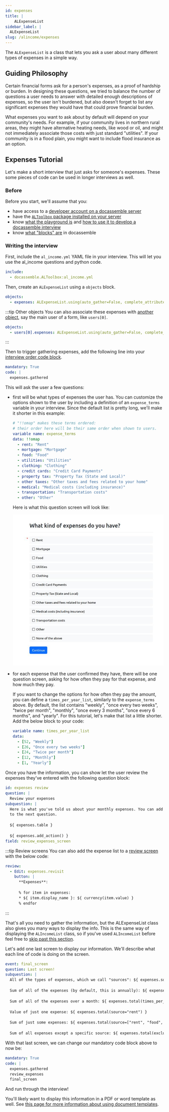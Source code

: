 ```yaml
---
id: expenses
title: |
    ALExpenseList
sidebar_label: |
  ALExpenseList
slug: /alincome/expenses
---
```


The `ALExpenseList` is a class that lets you ask a user about many different types of expenses in a simple way.

## Guiding Philosophy

Certain financial forms ask for a person's expenses, as a proof of hardship or burden.
In designing these questions, we tried to balance the number of questions a user needs
to answer with detailed enough descriptions of expenses, so the user isn't burdened, but also
doesn't forget to list any significant expenses they would have that could prove financial burden.

What expenses you want to ask about by default will depend on your community's needs.
For example, if your community lives in northern rural areas, they might have alternative
heating needs, like wood or oil, and might not immediately associate those costs with just
standard "utilities". If your community is in a flood plain, you might want to include flood
insurance as an option.

## Expenses Tutorial

Let's make a short interview that just asks for someone's expenses. These some pieces
of code can be used in longer interviews as well.

### Before

Before you start, we'll assume that you:

* have access to a [developer account on a docassemble server](TODO)
* have the [`ALToolbox` package installed on your server](TODO)
* know [what the playground is](TODO) and [how to use it to develop a docassemble interview](TODO)
* know [what "blocks" are](TODO) in docassemble

### Writing the interview

First, include the `al_income.yml` YAML file in your interview. This will
let you use the al_income questions and python code.

```yml
include:
  - docassemble.ALToolbox:al_income.yml
```

Then, create an `ALExpenseList` using a `objects` block.

```yml
objects:
  - expenses: ALExpenseList.using(auto_gather=False, complete_attribute="exists")
```

:::tip Other objects
You can also associate these expenses with [another object](TODO), say the main user of a form, like `users[0]`.

```yml
objects:
  - users[0].expenses: ALExpenseList.using(auto_gather=False, complete_attribute="exists")
```

:::

Then to trigger gathering expenses, add the following line into your [interview order code block](TODO).

```yml
mandatory: True
code: |
  expenses.gathered
```

This will ask the user a few questions:

* first will be what types of expenses the user has. You can customize the options shown to the user by including
  a definition of an `expense_terms` variable in your interview. Since the default list is pretty long, we'll make it
  shorter in this example:

  ```yml
  # "!!omap" makes these terms ordered: 
  # their order here will be their same order when shown to users.
  variable name: expense_terms
  data: !!omap
    - rent: "Rent"
    - mortgage: "Mortgage"
    - food: "Food"
    - utilities: "Utilities"
    - clothing: "Clothing"
    - credit cards: "Credit Card Payments"
    - property tax: "Property Tax (State and Local)"
    - other taxes: "Other taxes and fees related to your home"
    - medical: "Medical costs (including insurance)"
    - transportation: "Transportation costs"
    - other: "Other"
  ```

  Here is what this question screen will look like:

  ![A screenshot of a webpage. At the top, it asks "What kind of expenses do you have?" There is a checkbox next to each option, like "rent" and "food". There is a continue button at the bottom](../assets/alincome_expenses_checkboxes.jpg)

* for each expense that the user confirmed they have, there will be one question screen,
  asking for how often they pay for that expense, and how much they pay.

  If you want to change the options for how often they pay the amount, you can define a `times_per_year_list`,
  similarly to the `expense_terms` above. By default, the list contains "weekly", "once every two weeks", "twice per month",
  "monthly", "once every 3 months", "once every 6 months", and "yearly". For this tutorial, let's make that list a little shorter.
  Add the below block to your code:

  ```yml
  variable name: times_per_year_list
  data:
    - [52, "Weekly"]
    - [26, "Once every two weeks"]
    - [24, "Twice per month"]
    - [12, "Monthly"]
    - [1, "Yearly"]
  ```

Once you have the information, you can show let the user review the expenses they've entered
with the following question block:

```yml
id: expenses review
question: |
  Review your expenses
subquestion: |
  Here is what you've told us about your monthly expenses. You can add more or continue
  to the next question.

  ${ expenses.table }

  ${ expenses.add_action() }
field: review_expenses_screen
```

:::tip Review screens
You can also add the expense list to a [review screen](TODO) with the below code:

```yml
review:
  - Edit: expenses.revisit
    button: |
      **Expenses**:

      % for item in expenses:
      * ${ item.display_name }: ${ currency(item.value) }
      % endfor
```

:::

That's all you need to gather the information, but the ALExpenseList class also
gives you many ways to display the info. This is the same way of displaying the `ALIncomeList` class, so if you've used `ALIncomeList` before feel free to [skip past this section](TODO).

Let's add one last screen to display our information. We'll
describe what each line of code is doing on the screen.

```yml
event: final_screen
question: Last screen!
subquestion: |
  All of the types of expenses, which we call "sources": ${ expenses.sources() }

  Sum of all of the expenses (by default, this is annually): ${ expenses.total() }

  Sum of all of the expenses over a month: ${ expenses.total(times_per_year=12) }

  Value of just one expense: ${ expenses.total(source="rent") }

  Sum of just some expenses: ${ expenses.total(source=["rent", "food", "mortgage"]) }

  Sum of all expenses except a specific source: ${ expenses.total(exclude_source="food") }
```

With that last screen, we can change our mandatory code block above to now be:

```yml
mandatory: True
code: |
  expenses.gathered
  review_expenses
  final_screen
```

And run through the interview!

You'll likely want to display this information in a PDF or word template as well. See [this
page for more information about using document templates](TODO).
